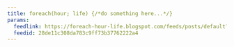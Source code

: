 ```yaml
---
title: foreach(hour; life) {/*do something here...*/}
params:
  feedlink: https://foreach-hour-life.blogspot.com/feeds/posts/default?alt=rss
  feedid: 28de11c308da783c9ff73b37762222a4
---
```

